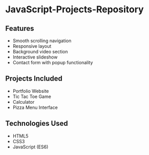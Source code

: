 # JavaScript-Projects-Repository

## Features
- Smooth scrolling navigation
- Responsive layout
- Background video section
- Interactive slideshow
- Contact form with popup functionality

## Projects Included
- Portfolio Website
- Tic Tac Toe Game
- Calculator
- Pizza Menu Interface

## Technologies Used
- HTML5
- CSS3
- JavaScript (ES6)

